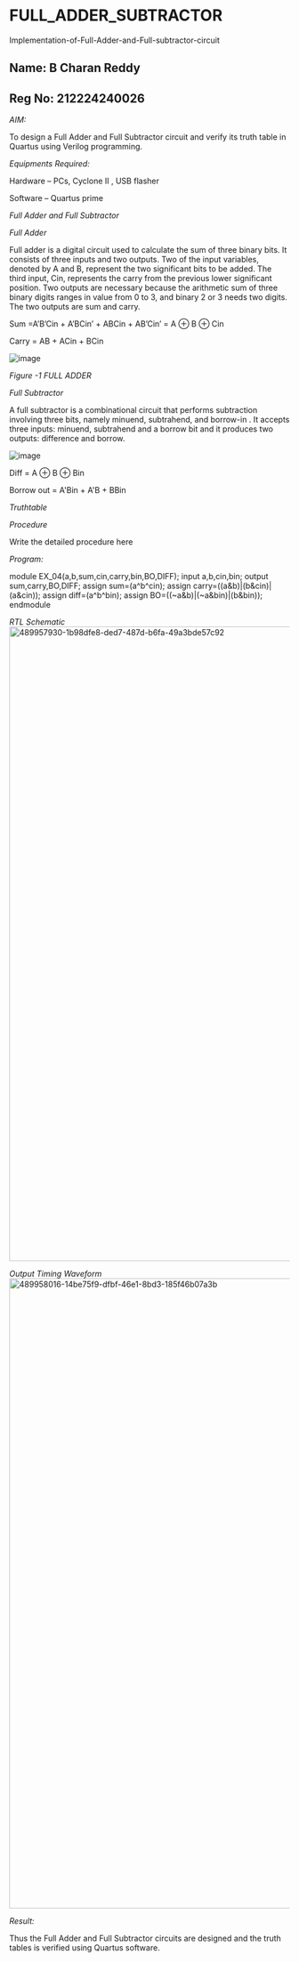 # FULL_ADDER_SUBTRACTOR

Implementation-of-Full-Adder-and-Full-subtractor-circuit

## Name: B Charan Reddy
## Reg No: 212224240026

*AIM:*

To design a Full Adder and Full Subtractor circuit and verify its truth table in Quartus using Verilog programming.

*Equipments Required:*

Hardware – PCs, Cyclone II , USB flasher

Software – Quartus prime

*Full Adder and Full Subtractor*

*Full Adder*

Full adder is a digital circuit used to calculate the sum of three binary bits. It consists of three inputs and two outputs. Two of the input variables, denoted by A and B, represent the two significant bits to be added. The third input, Cin, represents the carry from the previous lower significant position. Two outputs are necessary because the arithmetic sum of three binary digits ranges in value from 0 to 3, and binary 2 or 3 needs two digits. The two outputs are sum and carry.

Sum =A’B’Cin + A’BCin’ + ABCin + AB’Cin’ = A ⊕ B ⊕ Cin 

Carry = AB + ACin + BCin

![image](https://github.com/naavaneetha/FULL_ADDER_SUBTRACTOR/assets/154305477/0f30ba51-5ffb-4198-845f-18e054f675e7)

*Figure -1 FULL ADDER*

*Full Subtractor*

A full subtractor is a combinational circuit that performs subtraction involving three bits, namely minuend, subtrahend, and borrow-in . It accepts three inputs: minuend, subtrahend and a borrow bit and it produces two outputs: difference and borrow.

![image](https://github.com/naavaneetha/FULL_ADDER_SUBTRACTOR/assets/154305477/02b24f51-ab51-4304-9ad6-7b81ffc1ead5)

Diff = A ⊕ B ⊕ Bin 

Borrow out = A'Bin + A'B + BBin

*Truthtable*

*Procedure*

Write the detailed procedure here

*Program:*

module EX_04(a,b,sum,cin,carry,bin,BO,DIFF);
input a,b,cin,bin;
output sum,carry,BO,DIFF;
assign sum=(a^b^cin);
assign carry=((a&b)|(b&cin)|(a&cin));
assign diff=(a^b^bin);
assign BO=((~a&b)|(~a&bin)|(b&bin));
endmodule

*RTL Schematic*
<img width="1920" height="1141" alt="489957930-1b98dfe8-ded7-487d-b6fa-49a3bde57c92" src="https://github.com/user-attachments/assets/ead52130-746f-42f5-9037-8bcaff7d519a" />

*Output Timing Waveform*
<img width="1920" height="1133" alt="489958016-14be75f9-dfbf-46e1-8bd3-185f46b07a3b" src="https://github.com/user-attachments/assets/8eb451f5-82a6-4a5d-8068-1bf6a62e3301" />

*Result:*

Thus the Full Adder and Full Subtractor circuits are designed and the truth tables is verified using Quartus software.
